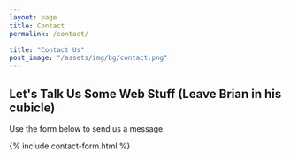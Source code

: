 ```yaml
---
layout: page
title: Contact
permalink: /contact/

title: "Contact Us"
post_image: "/assets/img/bg/contact.png"
---
```


## Let's Talk Us Some Web Stuff (Leave Brian in his cubicle)

Use the form below to send us a message.

{% include contact-form.html %}